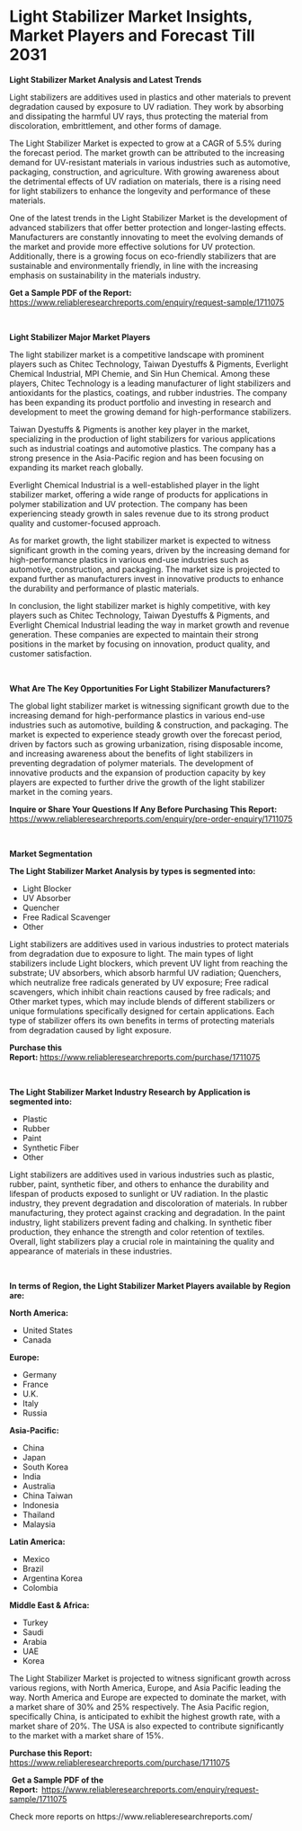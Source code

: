 <p><h1>Light Stabilizer Market Insights, Market Players and Forecast Till 2031</h1></p><p><strong>Light Stabilizer Market Analysis and Latest Trends</strong></p>
<p><p>Light stabilizers are additives used in plastics and other materials to prevent degradation caused by exposure to UV radiation. They work by absorbing and dissipating the harmful UV rays, thus protecting the material from discoloration, embrittlement, and other forms of damage.</p><p>The Light Stabilizer Market is expected to grow at a CAGR of 5.5% during the forecast period. The market growth can be attributed to the increasing demand for UV-resistant materials in various industries such as automotive, packaging, construction, and agriculture. With growing awareness about the detrimental effects of UV radiation on materials, there is a rising need for light stabilizers to enhance the longevity and performance of these materials.</p><p>One of the latest trends in the Light Stabilizer Market is the development of advanced stabilizers that offer better protection and longer-lasting effects. Manufacturers are constantly innovating to meet the evolving demands of the market and provide more effective solutions for UV protection. Additionally, there is a growing focus on eco-friendly stabilizers that are sustainable and environmentally friendly, in line with the increasing emphasis on sustainability in the materials industry.</p></p>
<p><strong>Get a Sample PDF of the Report:&nbsp;</strong> <a href="https://www.reliableresearchreports.com/enquiry/request-sample/1711075">https://www.reliableresearchreports.com/enquiry/request-sample/1711075</a></p>
<p>&nbsp;</p>
<p><strong>Light Stabilizer Major Market Players</strong></p>
<p><p>The light stabilizer market is a competitive landscape with prominent players such as Chitec Technology, Taiwan Dyestuffs & Pigments, Everlight Chemical Industrial, MPI Chemie, and Sin Hun Chemical. Among these players, Chitec Technology is a leading manufacturer of light stabilizers and antioxidants for the plastics, coatings, and rubber industries. The company has been expanding its product portfolio and investing in research and development to meet the growing demand for high-performance stabilizers.</p><p>Taiwan Dyestuffs & Pigments is another key player in the market, specializing in the production of light stabilizers for various applications such as industrial coatings and automotive plastics. The company has a strong presence in the Asia-Pacific region and has been focusing on expanding its market reach globally.</p><p>Everlight Chemical Industrial is a well-established player in the light stabilizer market, offering a wide range of products for applications in polymer stabilization and UV protection. The company has been experiencing steady growth in sales revenue due to its strong product quality and customer-focused approach.</p><p>As for market growth, the light stabilizer market is expected to witness significant growth in the coming years, driven by the increasing demand for high-performance plastics in various end-use industries such as automotive, construction, and packaging. The market size is projected to expand further as manufacturers invest in innovative products to enhance the durability and performance of plastic materials.</p><p>In conclusion, the light stabilizer market is highly competitive, with key players such as Chitec Technology, Taiwan Dyestuffs & Pigments, and Everlight Chemical Industrial leading the way in market growth and revenue generation. These companies are expected to maintain their strong positions in the market by focusing on innovation, product quality, and customer satisfaction.</p></p>
<p>&nbsp;</p>
<p><strong>What Are The Key Opportunities For Light Stabilizer Manufacturers?</strong></p>
<p><p>The global light stabilizer market is witnessing significant growth due to the increasing demand for high-performance plastics in various end-use industries such as automotive, building & construction, and packaging. The market is expected to experience steady growth over the forecast period, driven by factors such as growing urbanization, rising disposable income, and increasing awareness about the benefits of light stabilizers in preventing degradation of polymer materials. The development of innovative products and the expansion of production capacity by key players are expected to further drive the growth of the light stabilizer market in the coming years.</p></p>
<p><strong>Inquire or Share Your Questions If Any Before Purchasing This Report:</strong> <a href="https://www.reliableresearchreports.com/enquiry/pre-order-enquiry/1711075">https://www.reliableresearchreports.com/enquiry/pre-order-enquiry/1711075</a></p>
<p>&nbsp;</p>
<p><strong>Market Segmentation</strong></p>
<p><strong>The Light Stabilizer Market Analysis by types is segmented into:</strong></p>
<p><ul><li>Light Blocker</li><li>UV Absorber</li><li>Quencher</li><li>Free Radical Scavenger</li><li>Other</li></ul></p>
<p><p>Light stabilizers are additives used in various industries to protect materials from degradation due to exposure to light. The main types of light stabilizers include Light blockers, which prevent UV light from reaching the substrate; UV absorbers, which absorb harmful UV radiation; Quenchers, which neutralize free radicals generated by UV exposure; Free radical scavengers, which inhibit chain reactions caused by free radicals; and Other market types, which may include blends of different stabilizers or unique formulations specifically designed for certain applications. Each type of stabilizer offers its own benefits in terms of protecting materials from degradation caused by light exposure.</p></p>
<p><strong>Purchase this Report:&nbsp;</strong><a href="https://www.reliableresearchreports.com/purchase/1711075">https://www.reliableresearchreports.com/purchase/1711075</a></p>
<p>&nbsp;</p>
<p><strong>The Light Stabilizer Market Industry Research by Application is segmented into:</strong></p>
<p><ul><li>Plastic</li><li>Rubber</li><li>Paint</li><li>Synthetic Fiber</li><li>Other</li></ul></p>
<p><p>Light stabilizers are additives used in various industries such as plastic, rubber, paint, synthetic fiber, and others to enhance the durability and lifespan of products exposed to sunlight or UV radiation. In the plastic industry, they prevent degradation and discoloration of materials. In rubber manufacturing, they protect against cracking and degradation. In the paint industry, light stabilizers prevent fading and chalking. In synthetic fiber production, they enhance the strength and color retention of textiles. Overall, light stabilizers play a crucial role in maintaining the quality and appearance of materials in these industries.</p></p>
<p>&nbsp;</p>
<p><strong>In terms of Region, the Light Stabilizer Market Players available by Region are:</strong></p>
<p>
    <p> <strong> North America: </strong>
        <ul>
            <li>United States</li>
            <li>Canada</li>
        </ul>
        </p> 
    <p> <strong> Europe: </strong>
        <ul>
            <li>Germany</li>
            <li>France</li>
            <li>U.K.</li>
            <li>Italy</li>
            <li>Russia</li>
        </ul>
        </p> 
    <p> <strong> Asia-Pacific: </strong>
        <ul>
            <li>China</li>
            <li>Japan</li>
            <li>South Korea</li>
            <li>India</li>
            <li>Australia</li>
            <li>China Taiwan</li>
            <li>Indonesia</li>
            <li>Thailand</li>
            <li>Malaysia</li>
        </ul>
        </p> 
    <p> <strong> Latin America: </strong>
        <ul>
            <li>Mexico</li>
            <li>Brazil</li>
            <li>Argentina Korea</li>
            <li>Colombia</li>
        </ul>
        </p> 
    <p> <strong> Middle East & Africa: </strong>
        <ul>
            <li>Turkey</li>
            <li>Saudi</li>
            <li>Arabia</li>
            <li>UAE</li>
            <li>Korea</li>
        </ul>
    </p>
    </p>
<p><p>The Light Stabilizer Market is projected to witness significant growth across various regions, with North America, Europe, and Asia Pacific leading the way. North America and Europe are expected to dominate the market, with a market share of 30% and 25% respectively. The Asia Pacific region, specifically China, is anticipated to exhibit the highest growth rate, with a market share of 20%. The USA is also expected to contribute significantly to the market with a market share of 15%.</p></p>
<p><strong>Purchase this Report: </strong><a href="https://www.reliableresearchreports.com/purchase/1711075">https://www.reliableresearchreports.com/purchase/1711075</a></p>
<p>&nbsp;<strong>Get a Sample PDF of the Report:&nbsp;&nbsp;</strong><a href="https://www.reliableresearchreports.com/enquiry/request-sample/1711075">https://www.reliableresearchreports.com/enquiry/request-sample/1711075</a></p>
<p><strong></strong></p>
<p>Check more reports on https://www.reliableresearchreports.com/</p>
